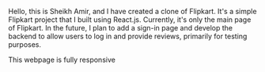 Hello, this is Sheikh Amir, and I have created a clone of Flipkart. It's a simple Flipkart project that I built using React.js. Currently, it's only the main page of Flipkart. In the future, I plan to add a sign-in page and develop the backend to allow users to log in and provide reviews, primarily for testing purposes.

This webpage is fully responsive
